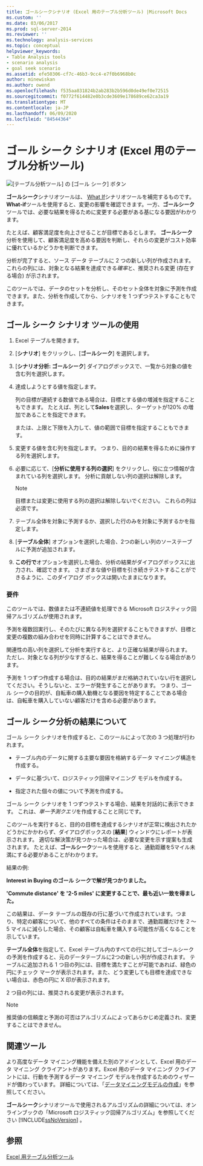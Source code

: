 ```yaml
---
title: ゴールシークシナリオ (Excel 用のテーブル分析ツール) |Microsoft Docs
ms.custom: ''
ms.date: 03/06/2017
ms.prod: sql-server-2014
ms.reviewer: ''
ms.technology: analysis-services
ms.topic: conceptual
helpviewer_keywords:
- Table Analysis tools
- scenario analysis
- goal seek scenario
ms.assetid: efe50306-cf7c-46b3-9cc4-e7f0b6968b0c
author: minewiskan
ms.author: owend
ms.openlocfilehash: f535aa831824b2ab283b2b596d0de49ef0e72515
ms.sourcegitcommit: f0772f614482e0b3cde3609e178689ce62ca3a19
ms.translationtype: MT
ms.contentlocale: ja-JP
ms.lasthandoff: 06/09/2020
ms.locfileid: "84544364"
---
```

# <a name="goal-seek-scenario-table-analysis-tools-for-excel"></a>ゴール シーク シナリオ (Excel 用のテーブル分析ツール)
  ![[テーブル分析ツール] の [ゴール シーク] ボタン](media/tat-goalseek.gif "[テーブル分析ツール] の [ゴール シーク] ボタン")  
  
 **ゴールシーク**シナリオツールは、 [What If](what-if-scenario-table-analysis-tools-for-excel.md)シナリオツールを補完するものです。 **What-if**ツールを使用すると、変更の影響を確認できます。一方、**ゴールシーク**ツールでは、必要な結果を得るために変更する必要がある基になる要因がわかります。  
  
 たとえば、顧客満足度を向上させることが目標であるとします。 **ゴールシーク**分析を使用して、顧客満足度を高める要因を判断し、それらの変更がコスト効率に優れているかどうかを判断できます。  
  
 分析が完了すると、ソース データ テーブルに 2 つの新しい列が作成されます。 これらの列には、対象となる結果を達成できる*確率*と、推奨される変更 (存在する場合) が示されます。  
  
 このツールでは、データのセットを分析し、そのセット全体を対象に予測を作成できます。また、分析を作成してから、シナリオを 1 つずつテストすることもできます。  
  
## <a name="using-the-goal-seek-scenario-tool"></a>ゴール シーク シナリオ ツールの使用  
  
1.  Excel テーブルを開きます。  
  
2.  [**シナリオ**] をクリックし、[**ゴールシーク**] を選択します。  
  
3.  [**シナリオ分析: ゴールシーク**] ダイアログボックスで、一覧から対象の値を含む列を選択します。  
  
4.  達成しようとする値を指定します。  
  
     列の目標が連続する数値である場合は、目標とする値の増減を指定することもできます。 たとえば、列として**Sales**を選択し、ターゲットが120% の増加であることを指定できます。  
  
     または、上限と下限を入力して、値の範囲で目標を指定することもできます。  
  
5.  変更する値を含む列を指定します。 つまり、目的の結果を得るために操作する列を選択します。  
  
6.  必要に応じて、[**分析に使用する列の選択**] をクリックし、役に立つ情報が含まれている列を選択します。 分析に貢献しない列の選択は解除します。  
  
    > [!NOTE]  
    >  目標または変更に使用する列の選択は解除しないでください。 これらの列は必須です。  
  
7.  テーブル全体を対象に予測するか、選択した行のみを対象に予測するかを指定します。  
  
8.  [**テーブル全体**] オプションを選択した場合、2つの新しい列のソーステーブルに予測が追加されます。  
  
9. **この行で**オプションを選択した場合、分析の結果がダイアログボックスに出力され、確認できます。 さまざまな値や目標を引き続きテストすることができるように、このダイアログ ボックスは開いたままになります。  
  
### <a name="requirements"></a>要件  
 このツールでは、数値または不連続値を処理できる Microsoft ロジスティック回帰アルゴリズムが使用されます。  
  
 予測を複数回実行し、そのたびに異なる列を選択することもできますが、目標と変更の複数の組み合わせを同時に計算することはできません。  
  
 関連性の高い列を選択して分析を実行すると、より正確な結果が得られます。 ただし、対象となる列が少なすぎると、結果を得ることが難しくなる場合があります。  
  
 予測を 1 つずつ作成する場合は、目的の結果がまだ格納されていない行を選択してください。そうしないと、エラーが発生することがあります。 つまり、ゴール シークの目的が、自転車の購入動機となる要因を特定することである場合は、自転車を購入していない顧客だけを含める必要があります。  
  
## <a name="understanding-the-results-of-goal-seek-analysis"></a>ゴール シーク分析の結果について  
 ゴール シーク シナリオを作成すると、このツールによって次の 3 つ処理が行われます。  
  
-   テーブル内のデータに関する主要な要因を格納するデータ マイニング構造を作成する。  
  
-   データに基づいて、ロジスティック回帰マイニング モデルを作成する。  
  
-   指定された個々の値について予測を作成する。  
  
 ゴール シーク シナリオを 1 つずつテストする場合、結果を対話的に表示できます。 これは、*単一予測クエリ*を作成することと同じです。  
  
 このツールを実行すると、目的の目標を達成するシナリオが正常に検出されたかどうかにかかわらず、ダイアログボックスの [**結果**] ウィンドウにレポートが表示されます。 適切な解決策が見つかった場合は、必要な変更を示す提案も生成されます。 たとえば、**ゴールシーク**ツールを使用すると、通勤距離を5マイル未満にする必要があることがわかります。  
  
 結果の例:  
  
 **Interest in Buying のゴール シークで解が見つかりました。**  
  
 **'Commute distance' を '2-5 miles' に変更することで、最も近い一致を得ました。**  
  
 この結果は、データ テーブルの既存の行に基づいて作成されています。つまり、特定の顧客について、他のすべての条件はそのままで、通勤距離だけを 2 ～ 5 マイルに減らした場合、その顧客は自転車を購入する可能性が高くなることを示しています。  
  
 **テーブル全体**を指定して、Excel テーブル内のすべての行に対してゴールシークの予測を作成すると、元のデータテーブルに2つの新しい列が作成されます。 テーブルに追加される 1 つ目の列には、目標を満たすことが可能であれば、緑色の円にチェック マークが表示されます。また、どう変更しても目標を達成できない場合は、赤色の円に X 印が表示されます。  
  
 2 つ目の列には、推奨される変更が表示されます。  
  
> [!NOTE]  
>  推奨値の信頼度と予測の可否はアルゴリズムによってあらかじめ定義され、変更することはできません。  
  
## <a name="related-tools"></a>関連ツール  
 より高度なデータ マイニング機能を備えた別のアドインとして、Excel 用のデータ マイニング クライアントがあります。Excel 用のデータ マイニング クライアントには、行動を予測するデータ マイニング モデルを作成するためのウィザードが備わっています。 詳細については、「[データマイニングモデルの作成](creating-a-data-mining-model.md)」を参照してください。  
  
 **ゴールシーク**シナリオツールで使用されるアルゴリズムの詳細については、オンラインブックの「Microsoft ロジスティック回帰アルゴリズム」を参照してください [!INCLUDE[ssNoVersion](../includes/ssnoversion-md.md)] 。  
  
## <a name="see-also"></a>参照  
 [Excel 用テーブル分析ツール](table-analysis-tools-for-excel.md)  
  
  

